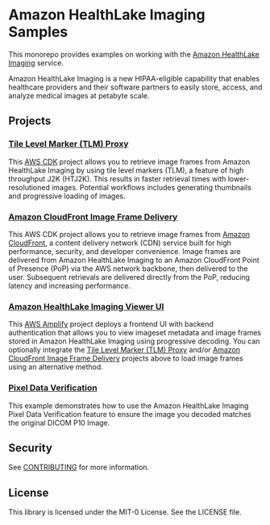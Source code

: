 # Amazon HealthLake Imaging Samples

This monorepo provides examples on working with the [Amazon HealthLake Imaging](https://aws.amazon.com/healthlake/imaging) service.

Amazon HealthLake Imaging is a new HIPAA-eligible capability that enables healthcare providers and their software partners to easily store, access, and analyze medical images at petabyte scale.

## Projects

### [Tile Level Marker (TLM) Proxy](tile-level-marker-proxy/)

This [AWS CDK](https://aws.amazon.com/cdk/) project allows you to retrieve image frames from Amazon HealthLake Imaging by using tile level markers (TLM), a feature of high throughput J2K (HTJ2K). This results in faster retrieval times with lower-resolutioned images. Potential workflows includes generating thumbnails and progressive loading of images.

### [Amazon CloudFront Image Frame Delivery](amazon-cloudfront-image-frame-delivery/)

This AWS CDK project allows you to retrieve image frames from [Amazon CloudFront](https://aws.amazon.com/cloudfront), a content delivery network (CDN) service built for high performance, security, and developer convenience. Image frames are delivered from Amazon HealthLake Imaging to an Amazon CloudFront Point of Presence (PoP) via the AWS network backbone, then delivered to the user. Subsequent retrievals are delivered directly from the PoP, reducing latency and increasing performance.

### [Amazon HealthLake Imaging Viewer UI](imaging-viewer-ui/)

This [AWS Amplify](https://aws.amazon.com/amplify/) project deploys a frontend UI with backend authentication that allows you to view imageset metadata and image frames stored in Amazon HealthLake Imaging using progressive decoding. You can optionally integrate the [Tile Level Marker (TLM) Proxy](tile-level-marker-proxy/) and/or [Amazon CloudFront Image Frame Delivery](amazon-cloudfront-image-frame-delivery/) projects above to load image frames using an alternative method.

### [Pixel Data Verification](pixel-data-verification/)

This example demonstrates how to use the Amazon HealthLake Imaging Pixel Data Verification feature to ensure the image you decoded matches the original DICOM P10 Image.

## Security

See [CONTRIBUTING](CONTRIBUTING.md#security-issue-notifications) for more information.

## License

This library is licensed under the MIT-0 License. See the LICENSE file.
